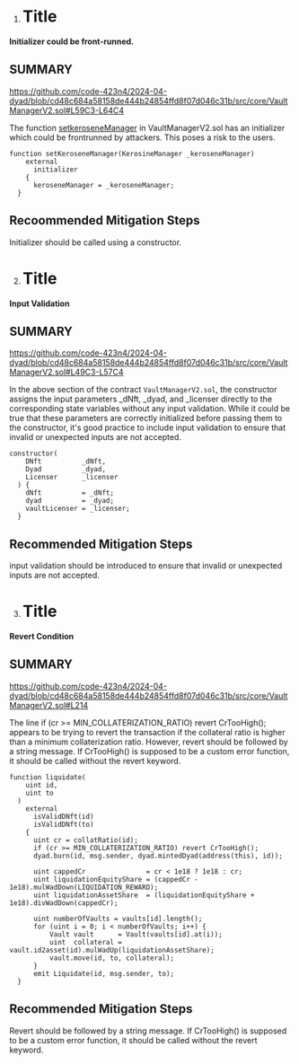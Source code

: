 1. # Title
**Initializer could be front-runned.**
## SUMMARY
https://github.com/code-423n4/2024-04-dyad/blob/cd48c684a58158de444b24854ffd8f07d046c31b/src/core/VaultManagerV2.sol#L59C3-L64C4

The function [setkeroseneManager](https://github.com/code-423n4/2024-04-dyad/blob/cd48c684a58158de444b24854ffd8f07d046c31b/src/core/VaultManagerV2.sol#L59) in VaultManagerV2.sol has an initializer which could be frontrunned by attackers. This poses a risk to the users.
```solidity
function setKeroseneManager(KerosineManager _keroseneManager) 
    external
      initializer 
    {
      keroseneManager = _keroseneManager;
  }
```
## Recoommended Mitigation Steps
Initializer should be called using a constructor.

2. # Title
**Input Validation**
## SUMMARY
https://github.com/code-423n4/2024-04-dyad/blob/cd48c684a58158de444b24854ffd8f07d046c31b/src/core/VaultManagerV2.sol#L49C3-L57C4

In the above section of the contract `VaultManagerV2.sol`, the constructor assigns the input parameters _dNft, _dyad, and _licenser directly to the corresponding state variables without any input validation. While it could be true that these parameters are correctly initialized before passing them to the constructor, it's good practice to include input validation to ensure that invalid or unexpected inputs are not accepted.
```solidity
constructor(
    DNft          _dNft,
    Dyad          _dyad,
    Licenser      _licenser
  ) {
    dNft          = _dNft;
    dyad          = _dyad;
    vaultLicenser = _licenser;
  }
```
## Recommended Mitigation Steps
input validation should be introduced to ensure that invalid or unexpected inputs are not accepted.

3. # Title
**Revert Condition**
## SUMMARY 
https://github.com/code-423n4/2024-04-dyad/blob/cd48c684a58158de444b24854ffd8f07d046c31b/src/core/VaultManagerV2.sol#L214

The line if (cr >= MIN_COLLATERIZATION_RATIO) revert CrTooHigh(); appears to be trying to revert the transaction if the collateral ratio is higher than a minimum collaterization ratio. However, revert should be followed by a string message. If CrTooHigh() is supposed to be a custom error function, it should be called without the revert keyword.
```Solidity
function liquidate(
    uint id,
    uint to
  ) 
    external 
      isValidDNft(id)
      isValidDNft(to)
    {
      uint cr = collatRatio(id);
      if (cr >= MIN_COLLATERIZATION_RATIO) revert CrTooHigh();
      dyad.burn(id, msg.sender, dyad.mintedDyad(address(this), id));

      uint cappedCr               = cr < 1e18 ? 1e18 : cr;
      uint liquidationEquityShare = (cappedCr - 1e18).mulWadDown(LIQUIDATION_REWARD);
      uint liquidationAssetShare  = (liquidationEquityShare + 1e18).divWadDown(cappedCr);

      uint numberOfVaults = vaults[id].length();
      for (uint i = 0; i < numberOfVaults; i++) {
          Vault vault      = Vault(vaults[id].at(i));
          uint  collateral = vault.id2asset(id).mulWadUp(liquidationAssetShare);
          vault.move(id, to, collateral);
      }
      emit Liquidate(id, msg.sender, to);
  }
```
## Recommended Mitigation Steps
Revert should be followed by a string message. If CrTooHigh() is supposed to be a custom error function, it should be called without the revert keyword.